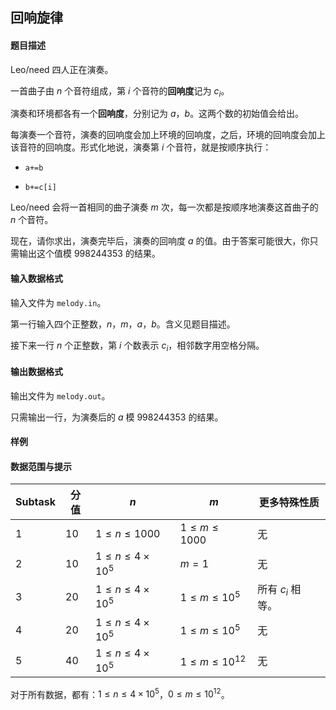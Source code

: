## 回响旋律

#### 题目描述

Leo/need 四人正在演奏。

一首曲子由 $n$ 个音符组成，第 $i$ 个音符的**回响度**记为 $c_i$。

演奏和环境都各有一个**回响度**，分别记为 $a$，$b$。这两个数的初始值会给出。

每演奏一个音符，演奏的回响度会加上环境的回响度，之后，环境的回响度会加上该音符的回响度。形式化地说，演奏第 $i$ 个音符，就是按顺序执行：

- `a+=b`

- `b+=c[i]`

Leo/need 会将一首相同的曲子演奏 $m$ 次，每一次都是按顺序地演奏这首曲子的 $n$ 个音符。

现在，请你求出，演奏完毕后，演奏的回响度 $a$ 的值。由于答案可能很大，你只需输出这个值模 $998244353$ 的结果。

#### 输入数据格式

输入文件为 `melody.in`。

第一行输入四个正整数，$n$，$m$，$a$，$b$。含义见题目描述。

接下来一行 $n$ 个正整数，第 $i$ 个数表示 $c_i$，相邻数字用空格分隔。

#### 输出数据格式

输出文件为 `melody.out`。

只需输出一行，为演奏后的 $a$ 模 $998244353$ 的结果。

#### 样例

#### 数据范围与提示

| Subtask | 分值 | $n$                    | $m$                | 更多特殊性质      |
| ------- | ---- | ---------------------- | ------------------ | ----------------- |
| 1       | 10   | $1\le n\le1000$        | $1\le m\le1000$    | 无                |
| 2       | 10   | $1\le n\le4\times10^5$ | $m=1$              | 无                |
| 3       | 20   | $1\le n\le4\times10^5$ | $1\le m\le10^5$    | 所有 $c_i$ 相等。 |
| 4       | 20   | $1\le n\le4\times10^5$ | $1\le m\le10^5$    | 无                |
| 5       | 40   | $1\le n\le4\times10^5$ | $1\le m\le10^{12}$ | 无                |

对于所有数据，都有：$1\le n\le4\times10^5$，$0\le m\le10^{12}$。